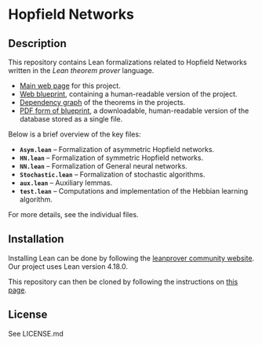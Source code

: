 # Hopfield Networks

## Description
This repository contains Lean formalizations related to Hopfield Networks written in the *Lean theorem prover* language.

- [Main web page](https://mkaratarakis.github.io/HopfieldNet/) for this project.
- [Web blueprint](https://mkaratarakis.github.io/HopfieldNet/blueprint/), containing a human-readable version of the project.
- [Dependency graph](https://mkaratarakis.github.io/HopfieldNet/blueprint/dep_graph_document.html) of the theorems in the projects.
- [PDF form of blueprint](https://mkaratarakis.github.io/HopfieldNet/blueprint.pdf), a downloadable, human-readable version of the database stored as a single file.

Below is a brief overview of the key files:

- **`Asym.lean`** – Formalization of asymmetric Hopfield networks.  
- **`HN.lean`** – Formalization of symmetric Hopfield networks.  
- **`NN.lean`** – Formalization of General neural networks.  
- **`Stochastic.lean`** – Formalization of stochastic algorithms.  
- **`aux.lean`** – Auxiliary lemmas.  
- **`test.lean`** – Computations and implementation of the Hebbian learning algorithm.

For more details, see the individual files.

## Installation
Installing Lean can be done by following the [leanprover community website](https://leanprover-community.github.io/get_started.html).
Our project uses Lean version 4.18.0.

This repository can then be cloned by following the instructions on [this page](https://leanprover-community.github.io/install/project.html).

## License
See LICENSE.md
